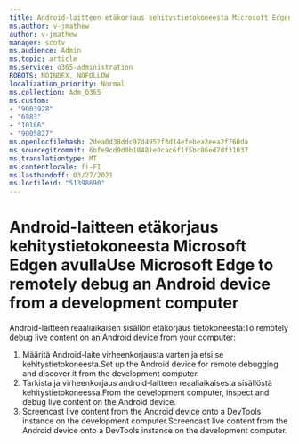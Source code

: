 ```yaml
---
title: Android-laitteen etäkorjaus kehitystietokoneesta Microsoft Edgen avulla
ms.author: v-jmathew
author: v-jmathew
manager: scotv
ms.audience: Admin
ms.topic: article
ms.service: o365-administration
ROBOTS: NOINDEX, NOFOLLOW
localization_priority: Normal
ms.collection: Adm_O365
ms.custom:
- "9003928"
- "6983"
- "10186"
- "9005827"
ms.openlocfilehash: 2dea0d38ddc97d4952f3d14efebea2eea2f760da
ms.sourcegitcommit: 6bfe9cd9d0b18481e0cac6f1f5bc86ed7df31037
ms.translationtype: MT
ms.contentlocale: fi-FI
ms.lasthandoff: 03/27/2021
ms.locfileid: "51398690"
---
```

# <a name="use-microsoft-edge-to-remotely-debug-an-android-device-from-a-development-computer"></a><span data-ttu-id="00f63-102">Android-laitteen etäkorjaus kehitystietokoneesta Microsoft Edgen avulla</span><span class="sxs-lookup"><span data-stu-id="00f63-102">Use Microsoft Edge to remotely debug an Android device from a development computer</span></span>

<span data-ttu-id="00f63-103">Android-laitteen reaaliaikaisen sisällön etäkorjaus tietokoneesta:</span><span class="sxs-lookup"><span data-stu-id="00f63-103">To remotely debug live content on an Android device from your computer:</span></span>

1. <span data-ttu-id="00f63-104">Määritä Android-laite virheenkorjausta varten ja etsi se kehitystietokoneesta.</span><span class="sxs-lookup"><span data-stu-id="00f63-104">Set up the Android device for remote debugging and discover it from the development computer.</span></span>
2. <span data-ttu-id="00f63-105">Tarkista ja virheenkorjaus android-laitteen reaaliaikaisesta sisällöstä kehitystietokoneessa.</span><span class="sxs-lookup"><span data-stu-id="00f63-105">From the development computer, inspect and debug live content on the Android device.</span></span>
3. <span data-ttu-id="00f63-106">Screencast live content from the Android device onto a DevTools instance on the development computer.</span><span class="sxs-lookup"><span data-stu-id="00f63-106">Screencast live content from the Android device onto a DevTools instance on the development computer.</span></span>
